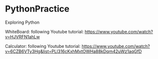 # PythonPractice
Exploring Python 

WhiteBoard: following Youtube tutorial: https://www.youtube.com/watch?v=HJVRFN1ahLw

Calculator: following Youtube tutorial: https://www.youtube.com/watch?v=6CZB6VTy3Hg&list=PLl316cKxhMxtOWHa88kDqm42uWz1aqGfD
